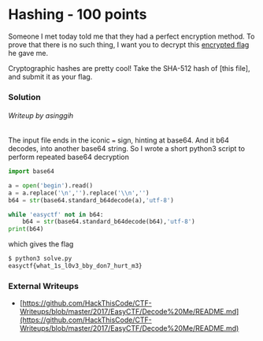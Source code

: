 # Hashing - 100 points

Someone I met today told me that they had a perfect encryption method. To prove that there is no such thing, I want you to decrypt this [encrypted flag](https://github.com/EasyCTF/easyctf-2017-problems/blob/master/decode-me/encrypted_flag.txt) he gave me.

Cryptographic hashes are pretty cool! Take the SHA-512 hash of [this file], and submit it as your flag.

### Solution
###### Writeup by asinggih

The input file ends in the iconic `=` sign, hinting at base64.
And it b64 decodes, into another base64 string. So I wrote a short python3 script to perform repeated base64 decryption

```python
import base64

a = open('begin').read()
a = a.replace('\n','').replace('\\n','')
b64 = str(base64.standard_b64decode(a),'utf-8')

while 'easyctf' not in b64:
    b64 = str(base64.standard_b64decode(b64),'utf-8')
print(b64)
```

which gives the flag
```bash
$ python3 solve.py
easyctf{what_1s_l0v3_bby_don7_hurt_m3}
```


### External Writeups

* [https://github.com/HackThisCode/CTF-Writeups/blob/master/2017/EasyCTF/Decode%20Me/README.md](https://github.com/HackThisCode/CTF-Writeups/blob/master/2017/EasyCTF/Decode%20Me/README.md)